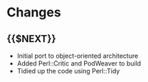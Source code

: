 # Changes

## {{$NEXT}}

* Initial port to object-oriented architecture
* Added Perl::Critic and PodWeaver to build
* Tidied up the code using Perl::Tidy
